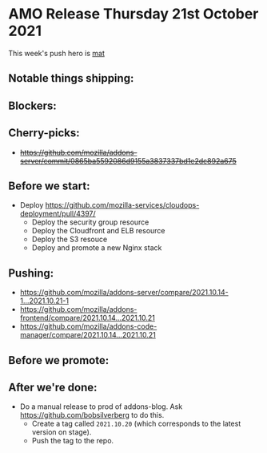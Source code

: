 # AMO Release Thursday 21st October 2021

This week's push hero is [mat](https://github.com/diox)

## Notable things shipping:

## Blockers:

## Cherry-picks:
- ~~https://github.com/mozilla/addons-server/commit/0865ba5592086d9155a3837337bd1e2dc892a675~~

## Before we start:
- Deploy https://github.com/mozilla-services/cloudops-deployment/pull/4397/
  - Deploy the security group resource
  - Deploy the Cloudfront and ELB resource
  - Deploy the S3 resouce
  - Deploy and promote a new Nginx stack

## Pushing:

- https://github.com/mozilla/addons-server/compare/2021.10.14-1...2021.10.21-1
- https://github.com/mozilla/addons-frontend/compare/2021.10.14...2021.10.21
- https://github.com/mozilla/addons-code-manager/compare/2021.10.14...2021.10.21


## Before we promote:

## After we're done:
- Do a manual release to prod of addons-blog. Ask https://github.com/bobsilverberg to do this.
  - Create a tag called `2021.10.20` (which corresponds to the latest version on stage).
  - Push the tag to the repo.
